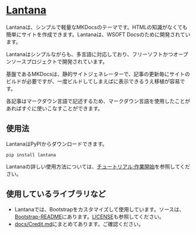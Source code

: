 # [Lantana](https://lantana.wsoft.ws/)
Lantanaは、シンプルで軽量なMKDocsのテーマです。HTMLの知識がなくても簡単にサイトを作成できます。Lantanaは、WSOFT Docsのために開発されています。

Lantanaはシンプルながらも、多言語に対応しており、フリーソフトかつオープンソースプロジェクトで開発されています。

基盤であるMKDocsは、静的サイトジェネレーターで、記事の更新毎にサイトのビルドが必要ですが、一度ビルドしてしまえばに表示できるうえ移植が容易です。

各記事はマークダウン言語で記述するため、マークダウン言語を使用したことがあればすぐに使いこなすことができます。

## 使用法
LantanaはPyPIからダウンロードできます。
```shell
pip install lantana
```
Lantanaの詳しい使用方法については、[チュートリアル:作業開始](https://lantana.wsoft.ws/tutrial/getstarted/)を参照してください。

## 使用しているライブラリなど
* Lantanaでは、Bootstrapをカスタマイズして使用しています。ソースは、[Bootstrap-README](./bootstrap-custom/README.md)にあります。[LICENSE](./bootstrap-custom/LICENSE)も参照してください。
* [docs/Credit.md](https://lantana.wsoft.ws/Credit)にまとめてあります。ご確認ください。